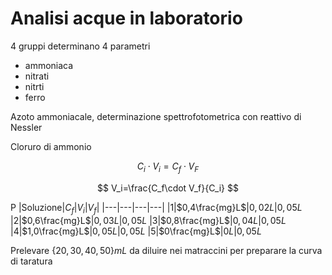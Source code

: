 # Analisi acque  in laboratorio

4 gruppi determinano 4 parametri

* ammoniaca
* nitrati
* nitrti
* ferro


Azoto ammoniacale, determinazione spettrofotometrica con reattivo di Nessler

Cloruro di ammonio


$$
C_i\cdot V_i = C_f \cdot V_F
$$

$$
V_i=\frac{C_f\cdot V_f}{C_i}
$$

P
|Soluzione|$C_f$|$V_i$|$V_f$|
|---|---|---|---|
|1|$0,4\frac{mg}L$|$0,02L$|$0,05L$
|2|$0,6\frac{mg}L$|$0,03L$|$0,05L$
|3|$0,8\frac{mg}L$|$0,04L$|$0,05L$
|4|$1,0\frac{mg}L$|$0,05L$|$0,05L$
|5|$0\frac{mg}L$|$0L$|$0,05L$

Prelevare $\{20,30,40,50\}mL$ da diluire nei matraccini per preparare la curva di taratura
<!--stackedit_data:
eyJoaXN0b3J5IjpbLTE0NjYyNTEyOTYsMTM2OTU2MzI4Miw0OD
UzODEyMDgsNjQ2NDMyOTM4XX0=
-->